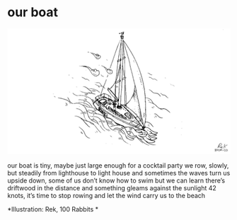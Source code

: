 # our boat
![our boat](images/our%20boat.png)

our boat is tiny,
maybe just large enough
for a cocktail party
we row, slowly, but steadily
from lighthouse to light house
and sometimes the waves 
turn us upside down,
some of us don’t know how to swim
but we can learn
there’s driftwood in the distance
and something gleams against the sunlight
42 knots, it’s time to stop rowing
and let the wind carry us
to the beach

*Illustration: Rek, 100 Rabbits *
